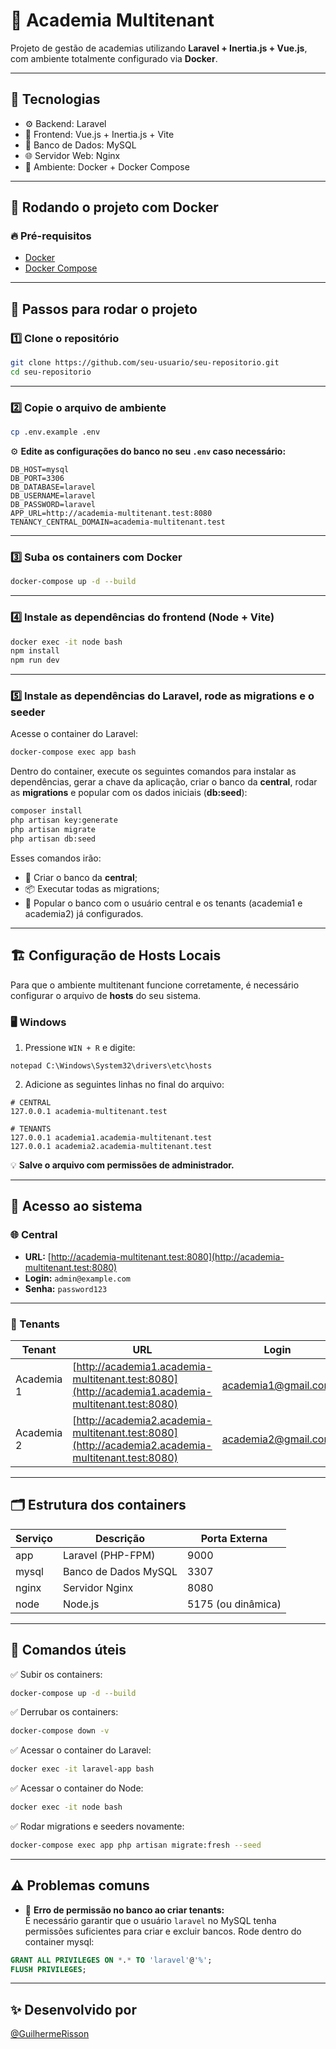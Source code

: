 
# 🎯 Academia Multitenant

Projeto de gestão de academias utilizando **Laravel + Inertia.js + Vue.js**, com ambiente totalmente configurado via **Docker**.

---

## 🚀 Tecnologias

- ⚙️ Backend: Laravel
- 🎨 Frontend: Vue.js + Inertia.js + Vite
- 🐬 Banco de Dados: MySQL
- 🌐 Servidor Web: Nginx
- 🐳 Ambiente: Docker + Docker Compose

---

## 🐳 Rodando o projeto com Docker

### 🔥 Pré-requisitos

- [Docker](https://www.docker.com/)
- [Docker Compose](https://docs.docker.com/compose/)

---

## 🧠 Passos para rodar o projeto

### 1️⃣ Clone o repositório

```bash
git clone https://github.com/seu-usuario/seu-repositorio.git
cd seu-repositorio
```

---

### 2️⃣ Copie o arquivo de ambiente

```bash
cp .env.example .env
```

⚙️ **Edite as configurações do banco no seu `.env` caso necessário:**  

```env
DB_HOST=mysql
DB_PORT=3306
DB_DATABASE=laravel
DB_USERNAME=laravel
DB_PASSWORD=laravel
APP_URL=http://academia-multitenant.test:8080
TENANCY_CENTRAL_DOMAIN=academia-multitenant.test
```

---

### 3️⃣ Suba os containers com Docker

```bash
docker-compose up -d --build
```

---

### 4️⃣ Instale as dependências do frontend (Node + Vite)

```bash
docker exec -it node bash
npm install
npm run dev
```

---

### 5️⃣ Instale as dependências do Laravel, rode as migrations e o seeder

Acesse o container do Laravel:

```bash
docker-compose exec app bash
```

Dentro do container, execute os seguintes comandos para instalar as dependências, gerar a chave da aplicação, criar o banco da **central**, rodar as **migrations** e popular com os dados iniciais (**db:seed**):

```bash
composer install
php artisan key:generate
php artisan migrate
php artisan db:seed
```

Esses comandos irão:  
- 🔧 Criar o banco da **central**;  
- 📦 Executar todas as migrations;  
- 🌱 Popular o banco com o usuário central e os tenants (academia1 e academia2) já configurados.

---

## 🏗️ Configuração de Hosts Locais

Para que o ambiente multitenant funcione corretamente, é necessário configurar o arquivo de **hosts** do seu sistema.

### 🖥️ Windows

1. Pressione `WIN + R` e digite:

```
notepad C:\Windows\System32\drivers\etc\hosts
```

2. Adicione as seguintes linhas no final do arquivo:

```
# CENTRAL
127.0.0.1 academia-multitenant.test

# TENANTS
127.0.0.1 academia1.academia-multitenant.test
127.0.0.1 academia2.academia-multitenant.test
```

💡 **Salve o arquivo com permissões de administrador.**

--- 

## 🔑 Acesso ao sistema

### 🌐 Central

- **URL:** [http://academia-multitenant.test:8080](http://academia-multitenant.test:8080)
- **Login:** `admin@example.com`
- **Senha:** `password123`

---

### 🏢 Tenants

| Tenant    | URL                                                             | Login                    | Senha   |
|------------|------------------------------------------------------------------|--------------------------|---------|
| Academia 1 | [http://academia1.academia-multitenant.test:8080](http://academia1.academia-multitenant.test:8080) | academia1@gmail.com      | 123456  |
| Academia 2 | [http://academia2.academia-multitenant.test:8080](http://academia2.academia-multitenant.test:8080) | academia2@gmail.com      | 123456  |

---

## 🗂️ Estrutura dos containers

| Serviço | Descrição           | Porta Externa     |
|---------|----------------------|-------------------|
| app     | Laravel (PHP-FPM)    | 9000              |
| mysql   | Banco de Dados MySQL | 3307              |
| nginx   | Servidor Nginx       | 8080              |
| node    | Node.js              | 5175 (ou dinâmica)|

---

## 🚧 Comandos úteis

✅ Subir os containers:

```bash
docker-compose up -d --build
```

✅ Derrubar os containers:

```bash
docker-compose down -v
```

✅ Acessar o container do Laravel:

```bash
docker exec -it laravel-app bash
```

✅ Acessar o container do Node:

```bash
docker exec -it node bash
```

✅ Rodar migrations e seeders novamente:

```bash
docker-compose exec app php artisan migrate:fresh --seed
```

---

## ⚠️ Problemas comuns

- 🔑 **Erro de permissão no banco ao criar tenants:**  
É necessário garantir que o usuário `laravel` no MySQL tenha permissões suficientes para criar e excluir bancos. Rode dentro do container mysql:

```sql
GRANT ALL PRIVILEGES ON *.* TO 'laravel'@'%';
FLUSH PRIVILEGES;
```

---


## ✨ Desenvolvido por

[@GuilhermeRisson](https://github.com/GuilhermeRisson)
